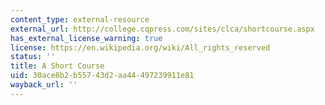 ```yaml
---
content_type: external-resource
external_url: http://college.cqpress.com/sites/clca/shortcourse.aspx
has_external_license_warning: true
license: https://en.wikipedia.org/wiki/All_rights_reserved
status: ''
title: A Short Course
uid: 30ace8b2-b557-43d2-aa44-497239911e81
wayback_url: ''
---
```

